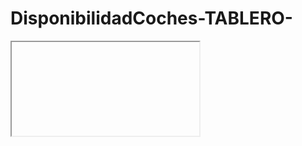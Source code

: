 # DisponibilidadCoches-TABLERO-

<iframe><div class='tableauPlaceholder' id='viz1737338549513' style='position: relative'><noscript><a href='#'><img alt='OCTUBRE ' src='https:&#47;&#47;public.tableau.com&#47;static&#47;images&#47;Di&#47;Disponibilidad_17228625008250&#47;DiasdetenidosydisponibleVitualSeptiembre&#47;1_rss.png' style='border: none' /></a></noscript><object class='tableauViz'  style='display:none;'><param name='host_url' value='https%3A%2F%2Fpublic.tableau.com%2F' /> <param name='embed_code_version' value='3' /> <param name='site_root' value='' /><param name='name' value='Disponibilidad_17228625008250&#47;DiasdetenidosydisponibleVitualSeptiembre' /><param name='tabs' value='no' /><param name='toolbar' value='yes' /><param name='static_image' value='https:&#47;&#47;public.tableau.com&#47;static&#47;images&#47;Di&#47;Disponibilidad_17228625008250&#47;DiasdetenidosydisponibleVitualSeptiembre&#47;1.png' /> <param name='animate_transition' value='yes' /><param name='display_static_image' value='yes' /><param name='display_spinner' value='yes' /><param name='display_overlay' value='yes' /><param name='display_count' value='yes' /><param name='language' value='es-ES' /></object></div>                <script type='text/javascript'>                    var divElement = document.getElementById('viz1737338549513');                    var vizElement = divElement.getElementsByTagName('object')[0];                    vizElement.style.width='100%';vizElement.style.height=(divElement.offsetWidth*0.75)+'px';                    var scriptElement = document.createElement('script');                    scriptElement.src = 'https://public.tableau.com/javascripts/api/viz_v1.js';                    vizElement.parentNode.insertBefore(scriptElement, vizElement);                </script>width="800" height="600"></iframe>
